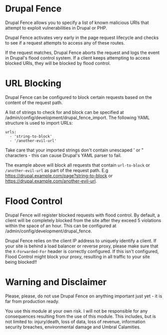 # Drupal Fence
Drupal Fence allows you to specify a list of known malicious URIs that attempt to exploit vulnerabilities in Drupal or PHP.

Drupal Fence activates very early in the page request lifecycle and checks to see if a request attempts to access any of these routes.

If the request matches, Drupal Fence aborts the request and logs the event in Drupal's flood control system. If a client keeps attempting to access blocked URIs, they will be blocked by flood control.

# URL Blocking
Drupal Fence can be configured to block certain requests based on the content of the request path.

A list of strings to check for and block can be specified at /admin/config/development/drupal_fence_import.
The following YAML structure is used to import URLs:

```
urls:
  - 'string-to-block'
  - '/another-evil-url'
```

Take care that your imported strings don't contain unescaped ' or " characters - this can cause Drupal's YAML parser to fail.

The example above will block all requests that contain `url-to-block` or `/another-evil-url` as part of the request path.
E.g https://drupal.example.com/page?string-to-block or https://drupal.example.com/another-evil-url.

# Flood Control
Drupal Fence will register blocked requests with flood control. By default, a client will be completely blocked from the site after they exceed 5 violations within the space of an hour. This can be configured at /admin/config/development/drupal_fence.

Drupal Fence relies on the client IP address to uniquely identify a client. If your site is behind a load balancer or reverse proxy, please make sure that the `X-Forwarded-For` header is correctly configured. If this isn't configured, Flood Control might block your proxy, resulting in all traffic to your site being blocked!!

# Warning and Disclaimer
Please, please, do not use Drupal Fence on anything important just yet - it is far from production ready.

You use this module at your own risk. I will not be responsible for any consequences resulting from the use of this module. This includes, but is not limited to: injury/death, loss of data, loss of revenue, information security breaches, environmental damage and Umbral Calamities.